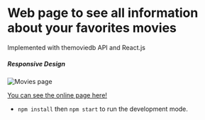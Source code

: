# Web page to see all information about your favorites movies

Implemented with themoviedb API and React.js

##### Responsive Design

![Movies page](./.readme-static/movies.png)

[You can see the online page here!](https://pontzi-movies.pontzi.vercel.app)

- `npm install` then `npm start` to run the development mode.
